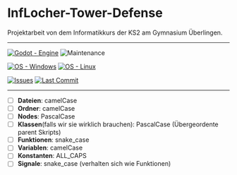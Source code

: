 # InfLocher-Tower-Defense

Projektarbeit von dem Informatikkurs der KS2 am Gymnasium Überlingen.

---

[![Godot - Engine](https://img.shields.io/badge/Godot-Engine-blue?logo=godot-engine&logoColor=Blue)](https://godotengine.org)   ![Maintenance](https://img.shields.io/badge/Maintained%3F-yes-green.svg)

[![OS - Windows](https://img.shields.io/badge/OS-Windows-blue?logo=windows&logoColor=white)](https://www.microsoft.com/ "Go to Microsoft homepage")    [![OS - Linux](https://img.shields.io/badge/OS-Linux-blue?logo=linux&logoColor=white)](https://www.linux.org/ "Go to Linux homepage")


[![Issues](https://img.shields.io/github/issues/do3les/InfLocher-Tower-Defense)]()    [![Last Commit](https://img.shields.io/github/last-commit/do3les/InfLocher-Tower-Defense)]()

---

- [ ] **Dateien**: camelCase
- [ ] **Ordner**: camelCase
- [ ] **Nodes**: PascalCase
- [ ] **Klassen**(falls wir sie wirklich brauchen): PascalCase (Übergeordente parent Skripts)
- [ ] **Funktionen**: snake_case
- [ ] **Variablen**: camelCase
- [ ] **Konstanten**: ALL_CAPS
- [ ] **Signale**: snake_case (verhalten sich wie Funktionen)
